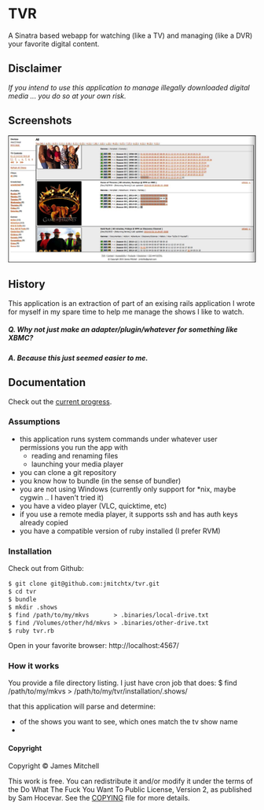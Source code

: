 # TVR
A Sinatra based webapp for watching (like a TV) and managing (like a DVR) your favorite digital content.


## Disclaimer
*If you intend to use this application to manage illegally downloaded digital media ... you do so at your own risk.*


## Screenshots
![](docs/images/ui.jpg)

## History
This application is an extraction of part of an exising rails application I wrote for myself in my 
spare time to help me manage the shows I like to watch.

##### Q. Why not just make an adapter/plugin/whatever for something like XBMC?
##### A. Because this just seemed easier to me.


## Documentation

Check out the [current progress](progress.md).


### Assumptions
 - this application runs system commands under whatever user permissions you run the app with
   - reading and renaming files
   - launching your media player
 - you can clone a git repository
 - you know how to bundle (in the sense of bundler)
 - you are not using Windows (currently only support for *nix, maybe cygwin .. I haven't tried it)
 - you have a video player (VLC, quicktime, etc)
 - if you use a remote media player, it supports ssh and has auth keys already copied
 - you have a compatible version of ruby installed (I prefer RVM)


### Installation
Check out from Github:

    $ git clone git@github.com:jmitchtx/tvr.git
    $ cd tvr
    $ bundle
    $ mkdir .shows
    $ find /path/to/my/mkvs       > .binaries/local-drive.txt
    $ find /Volumes/other/hd/mkvs > .binaries/other-drive.txt
    $ ruby tvr.rb

Open in your favorite browser: http://localhost:4567/

### How it works
You provide a file directory listing. I just have cron job that does:
    $ find /path/to/my/mkvs > /path/to/my/tvr/installation/.shows/
    
 that this application will parse and determine:
  - of the shows you want to see, which ones match the tv show name
  - 


#### Copyright
Copyright &copy; James Mitchell

This work is free. You can redistribute it and/or modify it under the
terms of the Do What The Fuck You Want To Public License, Version 2,
as published by Sam Hocevar. See the [COPYING](COPYING) file for more details.


